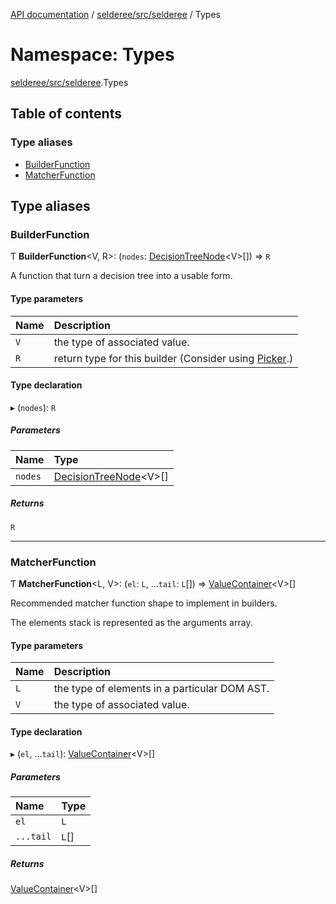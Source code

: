 [API documentation](../index.md) / [selderee/src/selderee](selderee_src_selderee.md) / Types

# Namespace: Types

[selderee/src/selderee](selderee_src_selderee.md).Types

## Table of contents

### Type aliases

- [BuilderFunction](selderee_src_selderee.types.md#builderfunction)
- [MatcherFunction](selderee_src_selderee.types.md#matcherfunction)

## Type aliases

### BuilderFunction

Ƭ **BuilderFunction**<V, R\>: (`nodes`: [DecisionTreeNode](selderee_src_selderee.ast.md#decisiontreenode)<V\>[]) => `R`

A function that turn a decision tree into a usable form.

#### Type parameters

| Name | Description |
| :------ | :------ |
| `V` | the type of associated value. |
| `R` | return type for this builder (Consider using [Picker](../classes/selderee_src_selderee.picker.md).) |

#### Type declaration

▸ (`nodes`): `R`

##### Parameters

| Name | Type |
| :------ | :------ |
| `nodes` | [DecisionTreeNode](selderee_src_selderee.ast.md#decisiontreenode)<V\>[] |

##### Returns

`R`

___

### MatcherFunction

Ƭ **MatcherFunction**<L, V\>: (`el`: `L`, ...`tail`: `L`[]) => [ValueContainer](selderee_src_selderee.ast.md#valuecontainer)<V\>[]

Recommended matcher function shape to implement
in builders.

The elements stack is represented as the arguments array.

#### Type parameters

| Name | Description |
| :------ | :------ |
| `L` | the type of elements in a particular DOM AST. |
| `V` | the type of associated value. |

#### Type declaration

▸ (`el`, ...`tail`): [ValueContainer](selderee_src_selderee.ast.md#valuecontainer)<V\>[]

##### Parameters

| Name | Type |
| :------ | :------ |
| `el` | `L` |
| `...tail` | `L`[] |

##### Returns

[ValueContainer](selderee_src_selderee.ast.md#valuecontainer)<V\>[]
